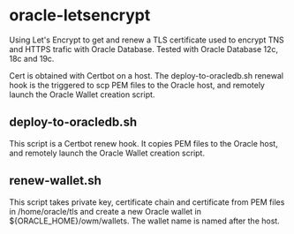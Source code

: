 # oracle-letsencrypt
Using Let's Encrypt to get and renew a TLS certificate used to encrypt TNS and HTTPS trafic with Oracle Database. Tested with Oracle Database 12c, 18c and 19c.

Cert is obtained with Certbot on a host. The deploy-to-oracledb.sh renewal hook is the triggered to scp PEM files to the Oracle host, and remotely launch the Oracle Wallet creation script.

## deploy-to-oracledb.sh
This script is a Certbot renew hook. It copies PEM files to the Oracle host, and remotely launch the Oracle Wallet creation script.

## renew-wallet.sh
This script takes private key, certificate chain and certificate from PEM files in /home/oracle/tls and create a new Oracle wallet in  ${ORACLE_HOME}/owm/wallets. The wallet name is named after the host.
